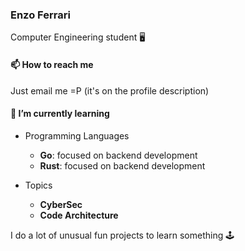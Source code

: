 ### Enzo Ferrari 

Computer Engineering student :desktop_computer:

#### 📫 How to reach me

Just email me =P (it's on the profile description)

#### 🌱 I’m currently learning
 - Programming Languages
    - **Go**: focused on backend development
    - **Rust**: focused on backend development

- Topics
    - **CyberSec**
    - **Code Architecture**
    
I do a lot of unusual fun projects to learn something :joystick:
<!--
**ferrarienz0/ferrarienz0** is a ✨ _special_ ✨ repository because its `README.md` (this file) appears on your GitHub profile.

Here are some ideas to get you started:

- 🔭 I’m currently working on ...
- 🌱 I’m currently learning ...
- 👯 I’m looking to collaborate on ...
- 🤔 I’m looking for help with ...
- 💬 Ask me about ...
- 📫 How to reach me: ...
- 😄 Pronouns: ...
- ⚡ Fun fact: ...
-->
